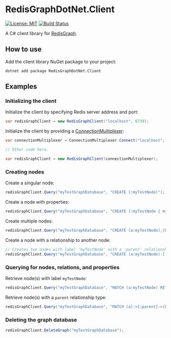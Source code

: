 # RedisGraphDotNet.Client

[![License: MIT](https://img.shields.io/badge/License-MIT-yellow.svg)](https://opensource.org/licenses/MIT)
[![Build Status](https://dev.azure.com/stefangawrys0820/stefangawrys/_apis/build/status/Sgawrys.RedisGraphDotNet.Client?branchName=master)](https://dev.azure.com/stefangawrys0820/stefangawrys/_build/latest?definitionId=1&branchName=master)

A C# client library for [RedisGraph](https://oss.redislabs.com/redisgraph/).

## How to use

Add the client library NuGet package to your project:

`dotnet add package RedisGraphDotNet.Client`

## Examples

### Initializing the client

Initialize the client by specifying Redis server address and port:

```csharp
var redisGraphClient = new RedisGraphClient("localhost", 6739);
```

Initialize the client by providing a [ConnectionMultiplexer](https://stackexchange.github.io/StackExchange.Redis/Basics.html):

```csharp
var connectionMultiplexer = ConnectionMultiplexer.Connect("localhost", 6739);

// Other code here.

var redisGraphClient = new RedisGraphClient(connectionMultiplexer);
```

### Creating nodes

Create a singular node:

```csharp
redisGraphClient.Query("myTestGraphDatabase", "CREATE (:myTestNode)");
```

Create a node with properties:

```csharp
redisGraphClient.Query("myTestGraphDatabase", "CREATE (:myTestNode { myTestProperty: 1 })");
```

Create multiple nodes:

```csharp
redisGraphClient.Query("myTestGraphDatabase", "CREATE (a:myTestNode),(b:myTestNode)");
```

Create a node with a relationship to another node:

```csharp
// Creates two nodes with label 'myTestNode' with a 'parent' relationship type.
redisGraphClient.Query("myTestGraphDatabase", "CREATE (a:myTestNode)-[:parent]->(b:myTestNode)");
```

### Querying for nodes, relations, and properties

Retrieve node(s) with label `myTestNode`:

```csharp
redisGraphClient.Query("myTestGraphDatabase", "MATCH (a:myTestNode) RETURN a");
```

Retrieve node(s) with a `parent` relationship type:

```csharp
redisGraphClient.Query("myTestGraphDatabase", "MATCH (a)->[:parent]->(b) RETURN a,b");
```

### Deleting the graph database

```csharp
redisGraphClient.DeleteGraph("myTestGraphDatabase");
```
